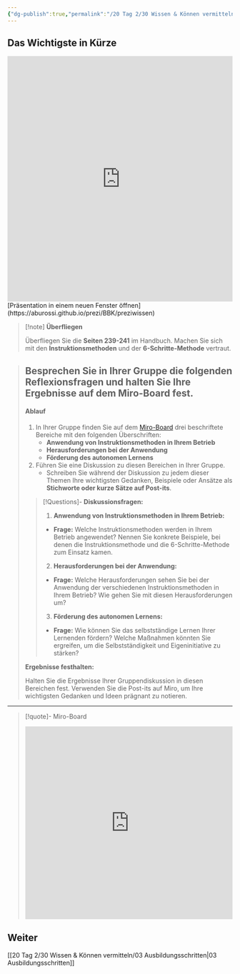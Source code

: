 ```yaml
---
{"dg-publish":true,"permalink":"/20 Tag 2/30 Wissen & Können vermitteln/02 Instruktionsmethoden/"}
---
```


## Das Wichtigste in Kürze
<iframe src="https://aburossi.github.io/prezi/BBK/preziwissen/#/" style="border:0px #ffffff none;" name="myiFrame" scrolling="no" frameborder="1" marginheight="0px" marginwidth="0px" height="550px" width="100%" allowfullscreen></iframe>
[Präsentation in einem neuen Fenster öffnen](https://aburossi.github.io/prezi/BBK/preziwissen)

> [!note] **Überfliegen**
>
> Überfliegen Sie die **Seiten 239-241** im Handbuch. Machen Sie sich mit den **Instruktionsmethoden** und der **6-Schritte-Methode** vertraut.
>

> Besprechen Sie in Ihrer Gruppe die folgenden **Reflexionsfragen** und halten Sie Ihre Ergebnisse auf dem Miro-Board fest.
>---
> #### Ablauf
> 1. In Ihrer Gruppe finden Sie auf dem [Miro-Board](https://miro.com/app/board/uXjVLKN6QrM=/?moveToWidget=3458764613284935516&cot=14) drei beschriftete Bereiche mit den folgenden Überschriften:
>    - **Anwendung von Instruktionsmethoden in Ihrem Betrieb**
>    - **Herausforderungen bei der Anwendung**
>    - **Förderung des autonomen Lernens**
> 2. Führen Sie eine Diskussion zu diesen Bereichen in Ihrer Gruppe.
>    - Schreiben Sie während der Diskussion zu jedem dieser Themen Ihre wichtigsten Gedanken, Beispiele oder Ansätze als **Stichworte oder kurze Sätze auf Post-its**.
>> [!Questions]- **Diskussionsfragen:**
>>1. **Anwendung von Instruktionsmethoden in Ihrem Betrieb:**
>>- **Frage:** Welche Instruktionsmethoden werden in Ihrem Betrieb angewendet? Nennen Sie konkrete Beispiele, bei denen die Instruktionsmethode und die 6-Schritte-Methode zum Einsatz kamen.
>>
>>2. **Herausforderungen bei der Anwendung:**
>>- **Frage:** Welche Herausforderungen sehen Sie bei der Anwendung der verschiedenen Instruktionsmethoden in Ihrem Betrieb? Wie gehen Sie mit diesen Herausforderungen um?
>>
>> 3. **Förderung des autonomen Lernens:**
>>- **Frage:** Wie können Sie das selbstständige Lernen Ihrer Lernenden fördern? Welche Maßnahmen könnten Sie ergreifen, um die Selbstständigkeit und Eigeninitiative zu stärken?
>
> **Ergebnisse festhalten:**
>
> Halten Sie die Ergebnisse Ihrer Gruppendiskussion in diesen Bereichen fest. Verwenden Sie die Post-its auf Miro, um Ihre wichtigsten Gedanken und Ideen prägnant zu notieren.

---

>[!quote]- Miro-Board
><iframe width="100%" height="432" src="https://miro.com/app/live-embed/uXjVLKN6QrM=/?moveToViewport=-7076,-5840,14566,7810&embedId=687871178949" frameborder="0" scrolling="no" allow="fullscreen; clipboard-read; clipboard-write" allowfullscreen></iframe>


## Weiter
[[20 Tag 2/30 Wissen & Können vermitteln/03 Ausbildungsschritten\|03 Ausbildungsschritten]]